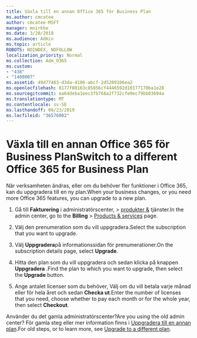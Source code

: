 ```yaml
---
title: Växla till en annan Office 365 för Business Plan
ms.author: cmcatee
author: cmcatee-MSFT
manager: mnirkhe
ms.date: 3/20/2018
ms.audience: Admin
ms.topic: article
ROBOTS: NOINDEX, NOFOLLOW
localization_priority: Normal
ms.collection: Adm_O365
ms.custom:
- "438"
- "1400007"
ms.assetid: 49d77463-d3da-4106-abcf-2d5209106ea2
ms.openlocfilehash: 8177f08163c85856cf4446592d10177170ba1e28
ms.sourcegitcommit: ea64deba1eec3fb768a2f732cfe0ec79bb03694a
ms.translationtype: MT
ms.contentlocale: sv-SE
ms.lasthandoff: 08/23/2019
ms.locfileid: "36576002"
---
```

# <a name="switch-to-a-different-office-365-for-business-plan"></a><span data-ttu-id="71bdf-102">Växla till en annan Office 365 för Business Plan</span><span class="sxs-lookup"><span data-stu-id="71bdf-102">Switch to a different Office 365 for Business Plan</span></span>

<span data-ttu-id="71bdf-103">När verksamheten ändras, eller om du behöver fler funktioner i Office 365, kan du uppgradera till en ny plan.</span><span class="sxs-lookup"><span data-stu-id="71bdf-103">When your business changes, or you need more Office 365 features, you can upgrade to a new plan.</span></span>
  
1. <span data-ttu-id="71bdf-104">Gå till **Fakturering** i administratörscenter, \> [produkter &](https://go.microsoft.com/fwlink/p/?linkid=842054) tjänster.</span><span class="sxs-lookup"><span data-stu-id="71bdf-104">In the admin center, go to the **Billing** \> [Products & services](https://go.microsoft.com/fwlink/p/?linkid=842054) page.</span></span>

2. <span data-ttu-id="71bdf-105">Välj den prenumeration som du vill uppgradera.</span><span class="sxs-lookup"><span data-stu-id="71bdf-105">Select the subscription that you want to upgrade.</span></span>

3. <span data-ttu-id="71bdf-106">Välj **Uppgradera**på informationssidan för prenumerationer.</span><span class="sxs-lookup"><span data-stu-id="71bdf-106">On the subscription details page, select **Upgrade**.</span></span>

4. <span data-ttu-id="71bdf-107">Hitta den plan som du vill uppgradera och sedan klicka på knappen **Uppgradera** .</span><span class="sxs-lookup"><span data-stu-id="71bdf-107">Find the plan to which you want to upgrade, then select the **Upgrade** button.</span></span>

5. <span data-ttu-id="71bdf-108">Ange antalet licenser som du behöver, Välj om du vill betala varje månad eller för hela året och sedan **Checka ut**.</span><span class="sxs-lookup"><span data-stu-id="71bdf-108">Enter the number of licenses that you need, choose whether to pay each month or for the whole year, then select **Checkout**.</span></span>
   
<span data-ttu-id="71bdf-109">Använder du det gamla administratörscenter?</span><span class="sxs-lookup"><span data-stu-id="71bdf-109">Are you using the old admin center?</span></span> <span data-ttu-id="71bdf-110">För gamla steg eller mer information finns i [Uppgradera till en annan plan](https://docs.microsoft.com/office365/admin/subscriptions-and-billing/upgrade-to-different-plan).</span><span class="sxs-lookup"><span data-stu-id="71bdf-110">For old steps, or to learn more, see [Upgrade to a different plan](https://docs.microsoft.com/office365/admin/subscriptions-and-billing/upgrade-to-different-plan).</span></span>  